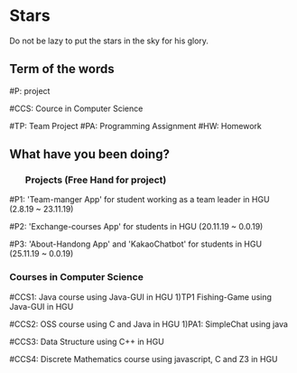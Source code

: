 # Stars
Do not be lazy to put the stars in the sky for his glory.


## Term of the words

#P: project

#CCS: Cource in Computer Science 

#TP: Team Project
#PA: Programming Assignment
#HW: Homework


## What have you been doing?

### <ol> Projects (Free Hand for project)

#P1: 'Team-manger App' for student working as a team leader in HGU (2.8.19 ~ 23.11.19)

#P2: 'Exchange-courses App' for students in HGU (20.11.19 ~ 0.0.19)

#P3: 'About-Handong App' and 'KakaoChatbot' for students in HGU (25.11.19 ~ 0.0.19)

### Courses in Computer Science

#CCS1: Java course using Java-GUI in HGU
1)TP1 Fishing-Game using Java-GUI in HGU

#CCS2: OSS course using C and Java in HGU
1)PA1: SimpleChat using java

#CCS3: Data Structure using C++ in HGU

#CCS4: Discrete Mathematics course using javascript, C and Z3 in HGU
